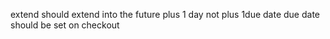 
extend should extend into the future plus 1 day not plus 1due date
due date should be set on checkout
